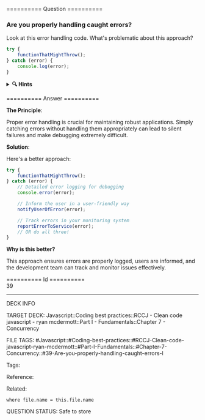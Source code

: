 ========== Question ==========  

### Are you properly handling caught errors?

Look at this error handling code. What's problematic about this approach?

```javascript
try {
    functionThatMightThrow();
} catch (error) {
    console.log(error);
}
```

<details><summary><b>🔍 Hints</b></summary>

<b>Think about</b>:

-   What happens to this error after it's logged?

-   How would you debug issues in production?

-   How would users know something went wrong?

-   What information are you capturing about the error?

</details>  

========== Answer ==========  

**The Principle**:

Proper error handling is crucial for maintaining robust applications. Simply catching errors without handling them appropriately can lead to silent failures and make debugging extremely difficult.

**Solution**:

Here's a better approach:

```javascript
try {
    functionThatMightThrow();
} catch (error) {
    // Detailed error logging for debugging
    console.error(error);

    // Inform the user in a user-friendly way
    notifyUserOfError(error);

    // Track errors in your monitoring system
    reportErrorToService(error);
    // OR do all three!
}
```

**Why is this better?**

This approach ensures errors are properly logged, users are informed, and the development team can track and monitor issues effectively.

========== Id ==========  
39

---

DECK INFO

TARGET DECK: Javascript::Coding best practices::RCCJ - Clean code javascript - ryan mcdermott::Part I - Fundamentals::Chapter 7 - Concurrency

FILE TAGS: #Javascript::#Coding-best-practices::#RCCJ-Clean-code-javascript-ryan-mcdermott::#Part-I-Fundamentals::#Chapter-7-Concurrency::#39-Are-you-properly-handling-caught-errors-l

Tags:

Reference:

Related:

```dataview
where file.name = this.file.name
```

QUESTION STATUS: Safe to store
